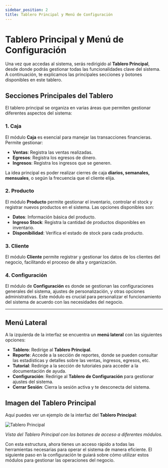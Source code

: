 ```yaml
---
sidebar_position: 2
title: Tablero Principal y Menú de Configuración
---
```


# Tablero Principal y Menú de Configuración

Una vez que accedas al sistema, serás redirigido al **Tablero Principal**, desde donde podrás gestionar todas las funcionalidades clave del sistema. A continuación, te explicamos las principales secciones y botones disponibles en este tablero.

## Secciones Principales del Tablero

El tablero principal se organiza en varias áreas que permiten gestionar diferentes aspectos del sistema:

### 1. **Caja**

El módulo **Caja** es esencial para manejar las transacciones financieras. Permite gestionar:

- **Ventas**: Registra las ventas realizadas.
- **Egresos**: Registra los egresos de dinero.
- **Ingresos**: Registra los ingresos que se generen.

La idea principal es poder realizar cierres de caja **diarios, semanales, mensuales**, o según la frecuencia que el cliente elija.

### 2. **Producto**

El módulo **Producto** permite gestionar el inventario, controlar el stock y registrar nuevos productos en el sistema. Las opciones disponibles son:

- **Datos**: Información básica del producto.
- **Ingreso Stock**: Registra la cantidad de productos disponibles en inventario.
- **Disponibilidad**: Verifica el estado de stock para cada producto.

### 3. **Cliente**

El módulo **Cliente** permite registrar y gestionar los datos de los clientes del negocio, facilitando el proceso de alta y organización.

### 4. **Configuración**

El módulo de **Configuración** es donde se gestionan las configuraciones generales del sistema, ajustes de personalización, y otras opciones administrativas. Este módulo es crucial para personalizar el funcionamiento del sistema de acuerdo con las necesidades del negocio.

---

## Menú Lateral

A la izquierda de la interfaz se encuentra un **menú lateral** con las siguientes opciones:

- **Tablero**: Redirige al **Tablero Principal**.
- **Reporte**: Accede a la sección de reportes, donde se pueden consultar las estadísticas y detalles sobre las ventas, ingresos, egresos, etc.
- **Tutorial**: Redirige a la sección de tutoriales para acceder a la documentación de ayuda.
- **Configuración**: Redirige al **Tablero de Configuración** para gestionar ajustes del sistema.
- **Cerrar Sesión**: Cierra la sesión activa y te desconecta del sistema.

## Imagen del Tablero Principal

Aquí puedes ver un ejemplo de la interfaz del **Tablero Principal**:

<div style={{ textAlign: 'center' }}>
  <img 
    src="../../img/tablero-principal.png"
    alt="Tablero Principal" 
    style={{ maxWidth: '700px', border: '1px solid #ddd', borderRadius: '8px' }} 
  />
  <p><em>Vista del Tablero Principal con los botones de acceso a diferentes módulos.</em></p>
</div>

Con esta estructura, ahora tienes un acceso rápido a todas las herramientas necesarias para operar el sistema de manera eficiente. El siguiente paso en la configuración te guiará sobre cómo utilizar estos módulos para gestionar las operaciones del negocio.
